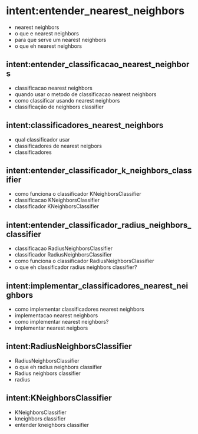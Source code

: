 # intent:entender_nearest_neighbors

- nearest neighbors
- o que e nearest neighbors
- para que serve um nearest neighbors
- o que eh nearest neighbors

## intent:entender_classificacao_nearest_neighbors

- classificacao nearest neighbors
- quando usar o metodo de classificacao nearest neighbors
- como classificar usando nearest neighbors
- classificação de neighbors classifier

## intent:classificadores_nearest_neighbors

- qual classificador usar
- classificadores de nearest neigbors
- classificadores

## intent:entender_classificador_k_neighbors_classifier

- como funciona o classificador KNeighborsClassifier
- classificacao KNeighborsClassifier
- classificador KNeighborsClassifier

## intent:entender_classificador_radius_neighbors_classifier

- classificacao RadiusNeighborsClassifier
- classificador RadiusNeighborsClassifier
- como funciona o classificador RadiusNeighborsClassifier
- o que eh classificador radius neighbors classifier?

## intent:implementar_classificadores_nearest_neighbors

- como implementar classificadores nearest neighbors
- implementacao nearest neighbors
- como implementar nearest neighbors?
- implementar nearest neigbors

## intent:RadiusNeighborsClassifier

- RadiusNeighborsClassifier
- o que eh radius neighbors classifier
- Radius neighbors classifier
- radius

## intent:KNeighborsClassifier

- KNeighborsClassifier
- kneighbors classifier
- entender kneighbors classifier 
